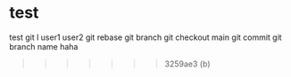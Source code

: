 # test
test
git l
user1
user2
git rebase 
git branch
git checkout main
git commit
git branch name
haha


>>>>>>> 3259ae3 (b)
